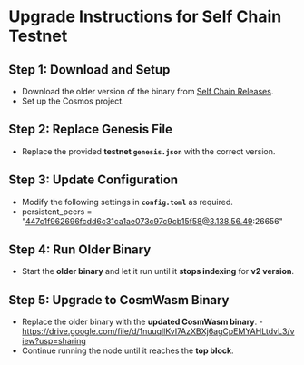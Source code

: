 # Upgrade Instructions for Self Chain Testnet

## Step 1: Download and Setup  
- Download the older version of the binary from [Self Chain Releases](https://docs.selfchain.xyz/nodes-and-validators/releases#self-chain-testnet-v2.0.0).  
- Set up the Cosmos project.

## Step 2: Replace Genesis File  
- Replace the provided **testnet `genesis.json`** with the correct version.

## Step 3: Update Configuration  
- Modify the following settings in **`config.toml`** as required.
- persistent_peers = "447c1f962696fcdd6c31ca1ae073c97c9cb15f58@3.138.56.49:26656"

## Step 4: Run Older Binary  
- Start the **older binary** and let it run until it **stops indexing** for **v2 version**. 

## Step 5: Upgrade to CosmWasm Binary  
- Replace the older binary with the **updated CosmWasm binary**.   - https://drive.google.com/file/d/1nuuqllKvI7AzXBXj6agCpEMYAHLtdvL3/view?usp=sharing
- Continue running the node until it reaches the **top block**.
